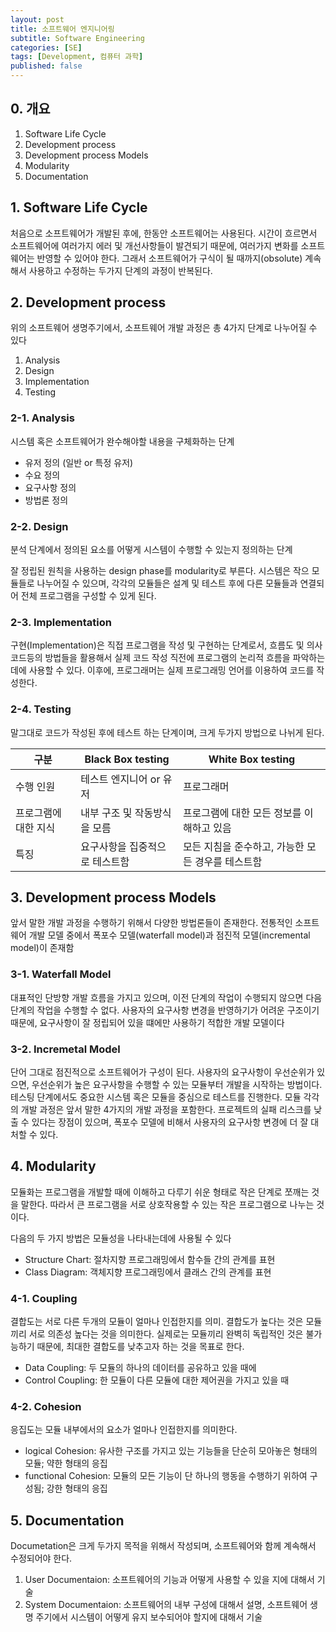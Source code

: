 ```yaml
---
layout: post
title: 소프트웨어 엔지니어링
subtitle: Software Engineering
categories: [SE]
tags: [Development, 컴퓨터 과학]
published: false
---
```


## 0. 개요

1. Software Life Cycle
2. Development process
3. Development process Models
4. Modularity
5. Documentation


## 1. Software Life Cycle

처음으로 소프트웨어가 개발된 후에, 한동안 소프트웨어는 사용된다. 시간이 흐르면서 소프트웨어에 여러가지 에러 및 개선사항들이 발견되기 때문에, 여러가지 변화를 소프트웨어는 반영할 수 있어야 한다. 그래서 소프트웨어가 구식이 될 때까지(obsolute) 계속해서 사용하고 수정하는 두가지 단계의 과정이 반복된다.

<!-- 소프트웨어 라이프 사이클 자료 -->

## 2. Development process

위의 소프트웨어 생명주기에서, 소프트웨어 개발 과정은 총 4가지 단계로 나누어질 수 있다

1. Analysis
2. Design
3. Implementation
4. Testing

### 2-1. Analysis

시스템 혹은 소프트웨어가 완수해야할 내용을 구체화하는 단계

* 유저 정의 (일반 or 특정 유저)
* 수요 정의
* 요구사항 정의
* 방법론 정의

### 2-2. Design

분석 단계에서 정의된 요소를 어떻게 시스템이 수행할 수 있는지 정의하는 단계

잘 정립된 원칙을 사용하는 design phase를 modularity로 부른다. 시스템은 작으 모듈들로 나누어질 수 있으며, 각각의 모듈들은 설계 및 테스트 후에 다른 모듈들과 연결되어 전체 프로그램을 구성할 수 있게 된다. 

### 2-3. Implementation

구현(Implementation)은 직접 프로그램을 작성 및 구현하는 단계로서, 흐름도 및 의사코드등의 방법들을 활용해서 실제 코드 작성 직전에 프로그램의 논리적 흐름을 파악하는데에 사용할 수 있다. 이후에, 프로그래머는 실제 프로그래밍 언어를 이용하여 코드를 작성한다.

<!-- 요즘에는 의사코드 및 흐름도를 잘 작성하지 않음 -->

### 2-4. Testing

말그대로 코드가 작성된 후에 테스트 하는 단계이며, 크게 두가지 방법으로 나뉘게 된다.

|구분|Black Box testing|White Box testing|
|---|---|---|
|수행 인원|테스트 엔지니어 or 유저|프로그래머|
|프로그램에 대한 지식|내부 구조 및 작동방식을 모름|프로그램에 대한 모든 정보를 이해하고 있음|
|특징|요구사항을 집중적으로 테스트함|모든 지침을 준수하고, 가능한 모든 경우를 테스트함|

## 3. Development process Models

앞서 말한 개발 과정을 수행하기 위해서 다양한 방법론들이 존재한다. 전통적인 소프트웨어 개발 모델 중에서 폭포수 모델(waterfall model)과 점진적 모델(incremental model)이 존재함

<!-- 그 외에 요즘 유명한 agile 개발론도 있음 -->

### 3-1. Waterfall Model

대표적인 단방향 개발 흐름을 가지고 있으며, 이전 단계의 작업이 수행되지 않으면 다음 단계의 작업을 수행할 수 없다. 사용자의 요구사항 변경을 반영하기가 어려운 구조이기 때문에, 요구사항이 잘 정립되어 있을 떄에만 사용하기 적합한 개발 모델이다

<!-- 폭포수 모델 그림 -->

### 3-2. Incremetal Model

단어 그대로 점진적으로 소프트웨어가 구성이 된다. 사용자의 요구사항이 우선순위가 있으면, 우선순위가 높은 요구사항을 수행할 수 있는 모듈부터 개발을 시작하는 방법이다. 테스팅 단계에서도 중요한 시스템 혹은 모듈을 중심으로 테스트를 진행한다. 모듈 각각의 개발 과정은 앞서 말한 4가지의 개발 과정을 포함한다. 프로젝트의 실패 리스크를 낮출 수 있다는 장점이 있으며, 폭포수 모델에 비해서 사용자의 요구사항 변경에 더 잘 대처할 수 있다.

<!-- 점진적 모델 그림 -->

## 4. Modularity

모듈화는 프로그램을 개발할 때에 이해하고 다루기 쉬운 형태로 작은 단계로 쪼깨는 것을 말한다. 따라서 큰 프로그램을 서로 상호작용할 수 있는 작은 프로그램으로 나누는 것이다.

다음의 두 가지 방법은 모듈성을 나타내는데에 사용될 수 있다

* Structure Chart: 절차지향 프로그래밍에서 함수들 간의 관계를 표현
* Class Diagram: 객체지향 프로그래밍에서 클래스 간의 관계를 표현

<!-- 각각의 그림? -->

### 4-1. Coupling

결합도는 서로 다른 두개의 모듈이 얼마나 인접한지를 의미. 결합도가 높다는 것은 모듈끼리 서로 의존성 높다는 것을 의미한다. 실제로는 모듈끼리 완벽히 독립적인 것은 불가능하기 때문에, 최대한 결합도를 낮추고자 하는 것을 목표로 한다.

* Data Coupling: 두 모듈의 하나의 데이터를 공유하고 있을 때에
* Control Coupling: 한 모듈이 다른 모듈에 대한 제어권을 가지고 있을 때

<!-- 응집도의 모든 종류 소개 및 강한 정도-->

### 4-2. Cohesion

응집도는 모듈 내부에서의 요소가 얼마나 인접한지를 의미한다.

* logical Cohesion: 유사한 구조를 가지고 있는 기능들을 단순히 모아놓은 형태의 모듈; 약한 형태의 응집
* functional Cohesion: 모듈의 모든 기능이 단 하나의 행동을 수행하기 위하여 구성됨; 강한 형태의 응집

## 5. Documentation

Documetation은 크게 두가지 목적을 위해서 작성되며, 소프트웨어와 함께 계속해서 수정되어야 한다.

1. User Documentaion: 소프트웨어의 기능과 어떻게 사용할 수 있을 지에 대해서 기술 
2. System Documentaion: 소프트웨어의 내부 구성에 대해서 설명, 소프트웨어 생명 주기에서 시스템이 어떻게 유지 보수되어야 할지에 대해서 기술
